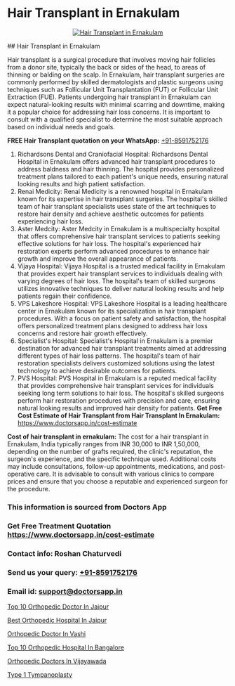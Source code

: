 # Hair Transplant in Ernakulam

<p align="center">
  <a href="https://doctorsapp.co.in/treatment/hair-transplant">
    <img src="https://doctorsapp.co.in/uploads/treatment_image/transplant.jpg" alt="Hair Transplant in Ernakulam">
  </a>
</p>
## Hair Transplant in Ernakulam

Hair transplant is a surgical procedure that involves moving hair follicles from a donor site, typically the back or sides of the head, to areas of thinning or balding on the scalp. In Ernakulam, hair transplant surgeries are commonly performed by skilled dermatologists and plastic surgeons using techniques such as Follicular Unit Transplantation (FUT) or Follicular Unit Extraction (FUE). Patients undergoing hair transplant in Ernakulam can expect natural-looking results with minimal scarring and downtime, making it a popular choice for addressing hair loss concerns. It is important to consult with a qualified specialist to determine the most suitable approach based on individual needs and goals.

**FREE Hair Transplant quotation on your WhatsApp:**  [+91-8591752176](https://api.whatsapp.com/send?phone=8591752176)

1) Richardsons Dental and Craniofacial Hospital: Richardsons Dental Hospital in Ernakulam offers advanced hair transplant procedures to address baldness and hair thinning. The hospital provides personalized treatment plans tailored to each patient's unique needs, ensuring natural looking results and high patient satisfaction.
2) Renai Medicity: Renai Medicity is a renowned hospital in Ernakulam known for its expertise in hair transplant surgeries. The hospital's skilled team of hair transplant specialists uses state of the art techniques to restore hair density and achieve aesthetic outcomes for patients experiencing hair loss.
3) Aster Medcity: Aster Medcity in Ernakulam is a multispecialty hospital that offers comprehensive hair transplant services to patients seeking effective solutions for hair loss. The hospital's experienced hair restoration experts perform advanced procedures to enhance hair growth and improve the overall appearance of patients.
4) Vijaya Hospital: Vijaya Hospital is a trusted medical facility in Ernakulam that provides expert hair transplant services to individuals dealing with varying degrees of hair loss. The hospital's team of skilled surgeons utilizes innovative techniques to deliver natural looking results and help patients regain their confidence.
5) VPS Lakeshore Hospital: VPS Lakeshore Hospital is a leading healthcare center in Ernakulam known for its specialization in hair transplant procedures. With a focus on patient safety and satisfaction, the hospital offers personalized treatment plans designed to address hair loss concerns and restore hair growth effectively.
6) Specialist's Hospital: Specialist's Hospital in Ernakulam is a premier destination for advanced hair transplant treatments aimed at addressing different types of hair loss patterns. The hospital's team of hair restoration specialists delivers customized solutions using the latest technology to achieve desirable outcomes for patients.
7) PVS Hospital: PVS Hospital in Ernakulam is a reputed medical facility that provides comprehensive hair transplant services for individuals seeking long term solutions to hair loss. The hospital's skilled surgeons perform hair restoration procedures with precision and care, ensuring natural looking results and improved hair density for patients.
**Get Free Cost Estimate of Hair Transplant from Hair Transplant In Ernakulam:** https://www.doctorsapp.in/cost-estimate

**Cost of hair transplant in ernakulam:**
The cost for a hair transplant in Ernakulam, India typically ranges from INR 30,000 to INR 1,50,000, depending on the number of grafts required, the clinic's reputation, the surgeon's experience, and the specific technique used. Additional costs may include consultations, follow-up appointments, medications, and post-operative care. It is advisable to consult with various clinics to compare prices and ensure that you choose a reputable and experienced surgeon for the procedure.

### This information is sourced from Doctors App 
### Get Free Treatment Quotation https://www.doctorsapp.in/cost-estimate
### Contact info: Roshan Chaturvedi 
### Send us your query: [+91-8591752176](https://api.whatsapp.com/send?phone=8591752176) 
### Email id: support@doctorsapp.in

[Top 10 Orthopedic Doctor In Jaipur](https://www.linkedin.com/pulse/top-10-orthopedic-doctor-jaipur-doctorsapp-dhaka-dgqoe?trackingId=VA7z6mL7NpAz5LK4SVy1CQ%3D%3D&lipi=urn%3Ali%3Apage%3Ad_flagship3_company_admin%3Bo%2BosOGJBSO63YocmsfjAZA%3D%3D)

[Best Orthopedic Hospital In Jaipur](https://www.linkedin.com/pulse/best-orthopedic-doctor-jaipur-acl-tear-treatment-2ghje?trackingId=rmxaifl1%2FuZdsbLD28CYqA%3D%3D&lipi=urn%3Ali%3Apage%3Ad_flagship3_company_admin%3BxUBWLKzDRA2fVBqJ%2Fp%2FTnw%3D%3D)

[Orthopedic Doctor In Vashi](https://medium.com/@anupkakkar5/orthopedic-doctor-in-vashi-266ccad22a2e)

[Top 10 Orthopedic Hospital In Bangalore](https://medium.com/@kushalrao10/top-10-orthopedic-hospital-in-bangalore-55c25dbcc952)

[Orthopedic Doctors In Vijayawada](https://doctors-apps.github.io/doctorsapp/orthopedic-doctors-in-vijayawada)

[Type 1 Tympanoplasty](https://doctors-apps.github.io/doctorsapp/type-1-tympanoplasty)

